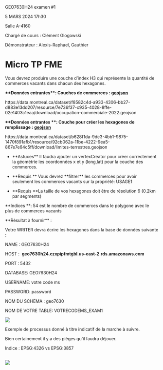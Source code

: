 GEO7630H24 examen #1 

5 MARS 2024 17h30 

Salle A-4160

Chargé de cours : Clément Glogowski

Démonstrateur : Alexis-Raphael, Gauthier


# Micro TP FME<a id="micro-tp-fme"></a>

Vous devrez produire une couche d’index H3 qui représente la quantité de commerces vacants dans chacun des hexagones.

**\*\*Données entrantes\*\*: Couches de commerces :** [**geojson**](https://data.montreal.ca/dataset/f8582c4d-a933-4306-bb27-d883e13dd207/resource/7e736f37-c935-4028-8ffe-02e1403c1eaa/download/occupation-commerciale-2022.geojson)

https\://data.montreal.ca/dataset/f8582c4d-a933-4306-bb27-d883e13dd207/resource/7e736f37-c935-4028-8ffe-02e1403c1eaa/download/occupation-commerciale-2022.geojson

**\*\*Données entrantes \*\*: Couche pour créer les hexagones de remplissage :** [**geojson**](https://data.montreal.ca/dataset/b628f1da-9dc3-4bb1-9875-1470f891afb1/resource/92cb062a-11be-4222-9ea5-867e7e64c5ff/download/limites-terrestres.geojson)

https\://data.montreal.ca/dataset/b628f1da-9dc3-4bb1-9875-1470f891afb1/resource/92cb062a-11be-4222-9ea5-867e7e64c5ff/download/limites-terrestres.geojson

- \*\*Astuces\*\* Il faudra ajouter un vertexCreator pour créer correctement la géométrie les coordonnées x et y (long,lat) pour la couche des commerces.

- \*\*Requis \*\* Vous devrez \*\*filtrer\*\* les commerces pour avoir seulement les commerces vacants sur la propriété: USAGE1

- \*\*Requis \*\*La taille de vos hexagones doit être de résolution 9 (0.2km par segments)

\*\*Indices \*\*: 54 est le nombre de commerces dans le polygone avec le plus de commerces vacants

\*\*Résultat à fournir\*\* : 

Votre WRITER devra écrire les hexagones dans la base de données suivante :

NAME : GEO7630H24

HOST :  **geo7630h24.czxpipfmtgbl.us-east-2.rds.amazonaws.com**

PORT : 5432

DATABASE: GEO7630H24

USERNAME: votre code ms

PASSWORD: password

NOM DU SCHEMA : geo7630

NOM DE VOTRE TABLE: VOTRECODEMS\_EXAM1

![](https://lh7-us.googleusercontent.com/gq78uLHlhiD4WFaO41vymqWw_5OTF6mCSz3MiNeHLAJSVT1ETzfVpbToG8lm4nYCDgbdaKeQi2G4ZaoBiUU_UpGTCV8mNfdUeLOTH6vesj4vSiUbDKRpzKb5NWLc_RRPCIZvMtvvUBg0DuDTS4kOO1E)

Exemple de processus donné à titre indicatif de la marche à suivre. 

Bien certainement il y a des pièges qu’il faudra déjouer.

Indice : EPSG:4326 vs EPSG:3857

\
![](https://lh7-us.googleusercontent.com/NtZXxetLfejB6znWSyFzZgCe_pOxeXI9Ife5uA1ZH-J1IGz35ctegv0OJzr_sSZsaAmP5jEqjxl_ZTPJcTx6LKqlQQVFW7u1_ZOyj4sflnAaibtPmNeMTOghdK-1Ai9ADnSMzQBUmw5jujxlUfcLnWI)
